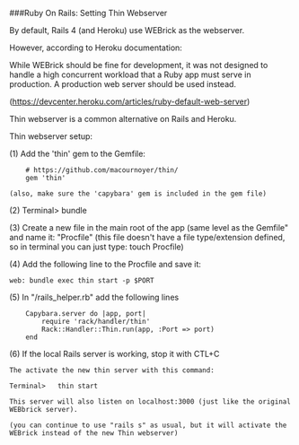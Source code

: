 
###Ruby On Rails: Setting Thin Webserver

By default, Rails 4 (and Heroku) use WEBrick as the webserver.

However, according to Heroku documentation:

While WEBrick should be fine for development, it was not designed to handle a high concurrent workload that a Ruby app must serve in production. A production web server should be used instead.

(https://devcenter.heroku.com/articles/ruby-default-web-server)

Thin webserver is a common alternative on Rails and Heroku.

Thin webserver setup:

(1) Add the 'thin' gem to the Gemfile:

		# https://github.com/macournoyer/thin/
		gem 'thin'

	(also, make sure the 'capybara' gem is included in the gem file)


(2)	Terminal>	bundle


(3)	Create a new file in the main root of the app (same level as the Gemfile" and name it: "Procfile" (this file doesn't have a file type/extension defined, so in terminal you can just type: touch Procfile)


(4) Add the following line to the Procfile and save it:

	web: bundle exec thin start -p $PORT


(5) In "/rails_helper.rb" add the following lines 
		
		Capybara.server do |app, port|
  			require 'rack/handler/thin'
  			Rack::Handler::Thin.run(app, :Port => port)
		end


(6) If the local Rails server is working, stop it with CTL+C

	The activate the new thin server with this command:

	Terminal>	thin start

	This server will also listen on localhost:3000 (just like the original WEBbrick server).

	(you can continue to use "rails s" as usual, but it will activate the WEBrick instead of the new Thin webserver)
